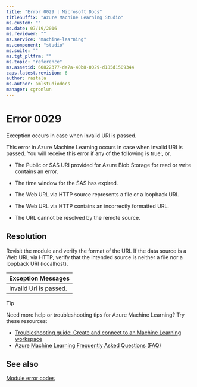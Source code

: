 ```yaml
---
title: "Error 0029 | Microsoft Docs"
titleSuffix: "Azure Machine Learning Studio"
ms.custom: ""
ms.date: 07/19/2016
ms.reviewer: ""
ms.service: "machine-learning"
ms.component: "studio"
ms.suite: ""
ms.tgt_pltfrm: ""
ms.topic: "reference"
ms.assetid: 60822377-da7a-40b8-0029-d185d1509344
caps.latest.revision: 6
author: rastala
ms.author: amlstudiodocs
manager: cgronlun
---
```

# Error 0029  
 Exception occurs in case when invalid URI is passed.  
  
 This error in Azure Machine Learning occurs in case when invalid URI is passed.  You will receive this error if any of the following is true:, or.  
  
-   The Public or SAS URI provided for Azure Blob Storage for read or write contains an error.  
  
-   The time window for the SAS has expired.  
  
-   The Web URL via HTTP source represents a file or a loopback URI.  
  
-   The Web URL via HTTP contains an incorrectly formatted URL.  
  
-   The URL cannot be resolved by the remote source.  
  
## Resolution  
 Revisit the module and verify the format of the URI. If the data source is a Web URL via HTTP, verify that the intended source is neither a file nor a loopback URI (localhost).  
  
|Exception Messages|  
|------------------------|  
|Invalid Uri is passed.|  
  
 > [!TIP]
 >  Need more help or troubleshooting tips for Azure Machine Learning? Try these resources:  
 >  
 >  -  [Troubleshooting guide: Create and connect to an Machine Learning workspace](https://azure.microsoft.com/documentation/articles/machine-learning-troubleshooting-creating-ml-workspace/)  
 >  -  [Azure Machine Learning Frequently Asked Questions (FAQ)](https://azure.microsoft.com/documentation/articles/machine-learning/studio/faq/)  
  
## See also  
 [Module error codes](../machine-learning-module-error-codes.md)